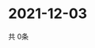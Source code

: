 # 2021-12-03
  共 0条

  <!-- BEGIN -->
  <!-- 最后更新时间Fri Dec 03 2021 00:18:24 GMT+0000 (Coordinated Universal Time) -->
  
  <!-- END -->
  
  